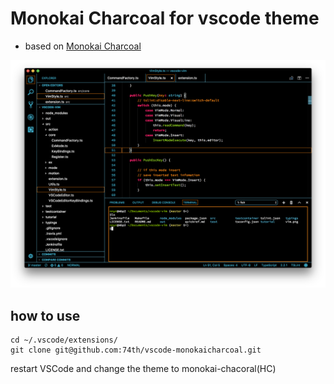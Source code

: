 # Monokai Charcoal for vscode theme

* based on [Monokai Charcoal](http://colorsublime.com/theme/Monokai-Charcoal)

![screenshot](screenshot.png)

## how to use

```
cd ~/.vscode/extensions/
git clone git@github.com:74th/vscode-monokaicharcoal.git
```

restart VSCode and change the theme to monokai-chacoral(HC)

